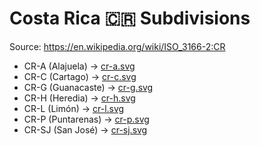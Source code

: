 # Costa Rica 🇨🇷 Subdivisions

Source: https://en.wikipedia.org/wiki/ISO_3166-2:CR

* CR-A (Alajuela) -> [cr-a.svg](https://github.com/amckenna41/iso3166-flag-icons/blob/main/iso3166-2-icons/CR/cr-a.svg)
* CR-C (Cartago) -> [cr-c.svg](https://github.com/amckenna41/iso3166-flag-icons/blob/main/iso3166-2-icons/CR/cr-c.svg)
* CR-G (Guanacaste) -> [cr-g.svg](https://github.com/amckenna41/iso3166-flag-icons/blob/main/iso3166-2-icons/CR/cr-g.svg)
* CR-H (Heredia) -> [cr-h.svg](https://github.com/amckenna41/iso3166-flag-icons/blob/main/iso3166-2-icons/CR/cr-h.svg)
* CR-L (Limón) -> [cr-l.svg](https://github.com/amckenna41/iso3166-flag-icons/blob/main/iso3166-2-icons/CR/cr-l.svg)
* CR-P (Puntarenas) -> [cr-p.svg](https://github.com/amckenna41/iso3166-flag-icons/blob/main/iso3166-2-icons/CR/cr-p.svg)
* CR-SJ (San José) -> [cr-sj.svg](https://github.com/amckenna41/iso3166-flag-icons/blob/main/iso3166-2-icons/CR/cr-sj.svg)
